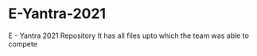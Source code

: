 # E-Yantra-2021
E - Yantra 2021 Repository
It has all files upto which the team was able to compete
